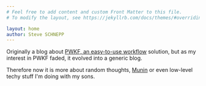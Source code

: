 ```yaml
---
# Feel free to add content and custom Front Matter to this file.
# To modify the layout, see https://jekyllrb.com/docs/themes/#overriding-theme-defaults

layout: home
author: Steve SCHNEPP
---
```


Originally a blog about [PWKF, an easy-to-use
workflow](post/2008/01/05/A-Little-History-of-PWKF.html) solution, but as my
interest in PWKF faded, it evolved into a generic blog.

Therefore now it is more about random thoughts,
[Munin](https://munin-monitoring.org/) or even low-level techy stuff I'm doing
with my sons.
